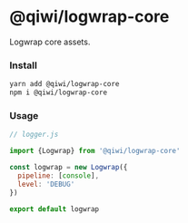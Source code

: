 # @qiwi/logwrap-core
Logwrap core assets.

### Install
```bash
yarn add @qiwi/logwrap-core
npm i @qiwi/logwrap-core
```

### Usage

```javascript
// logger.js

import {Logwrap} from '@qiwi/logwrap-core'

const logwrap = new Logwrap({
  pipeline: [console],
  level: 'DEBUG'
})

export default logwrap
```